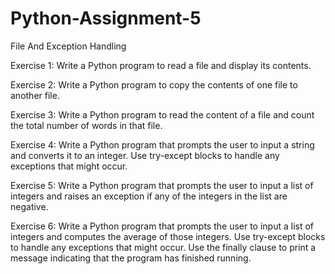 # Python-Assignment-5
File And Exception Handling

Exercise 1: Write a Python program to read a file and display its contents.

Exercise 2: Write a Python program to copy the contents of one file to another file.

Exercise 3: Write a Python program to read the content of a file and count the total number of 
words in that file. 

Exercise 4: Write a Python program that prompts the user to input a string and converts it to an integer. 
Use try-except blocks to handle any exceptions that might occur.

Exercise 5: Write a Python program that prompts the user to input a list of integers and raises an
exception if any of the integers in the list are negative. 

Exercise 6: Write a Python program that prompts the user to input a list of integers and computes the
average of those integers. Use try-except blocks to handle any exceptions that might occur. Use the 
finally clause to print a message indicating that the program has finished running. 
